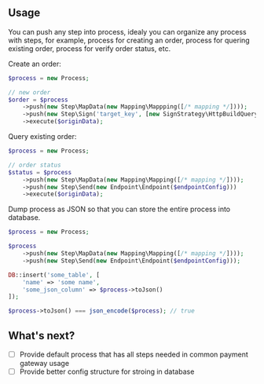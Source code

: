## Usage

You can push any step into process, idealy you can organize any process with steps, for example, process for creating an order, process for quering existing order, process for verify order status, etc.

Create an order:

```php
$process = new Process;

// new order
$order = $process
    ->push(new Step\MapData(new Mapping\Mappping([/* mapping */])));
    ->push(new Step\Sign('target_key', [new SignStrategy\HttpBuildQuery, new SignStrategy\UrlDecode, new SignStrategy\Md5]))
    ->execute($originData);
```

Query existing order:

```php
$process = new Process;

// order status
$status = $process
    ->push(new Step\MapData(new Mapping\Mapping([/* mapping */])));
    ->push(new Step\Send(new Endpoint\Endpoint($endpointConfig)))
    ->execute($originData);
```

Dump process as JSON so that you can store the entire process into database.

```php
$process = new Process;

$process
    ->push(new Step\MapData(new Mapping\Mapping([/* mapping */])));
    ->push(new Step\Send(new Endpoint\Endpoint($endpointConfig)));

DB::insert('some_table', [
    'name' => 'some name',
    'some_json_column' => $process->toJson()
]);

$process->toJson() === json_encode($process); // true
```

## What's next?

- [ ] Provide default process that has all steps needed in common payment gateway usage
- [ ] Provide better config structure for stroing in database
